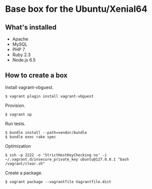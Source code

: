 # Base box for the Ubuntu/Xenial64

## What's installed

* Apache
* MySQL
* PHP 7
* Ruby 2.3
* Node.js 6.5

## How to create a box

Install vagrant-vbguest.

```
$ vagrant plugin install vagrant-vbguest
```

Provision.

```
$ vagrant up
```

Run tests.

```
$ bundle install --path=vendor/bundle
$ bundle exec rake spec
```

Optimization

```
$ ssh -p 2222 -o 'StrictHostKeyChecking no' -i ~/.vagrant.d/insecure_private_key ubuntu@127.0.0.1 "bash /vagrant/clear.sh"
```

Create a package.

```
$ vagrant package --vagrantfile Vagrantfile.dist
```
